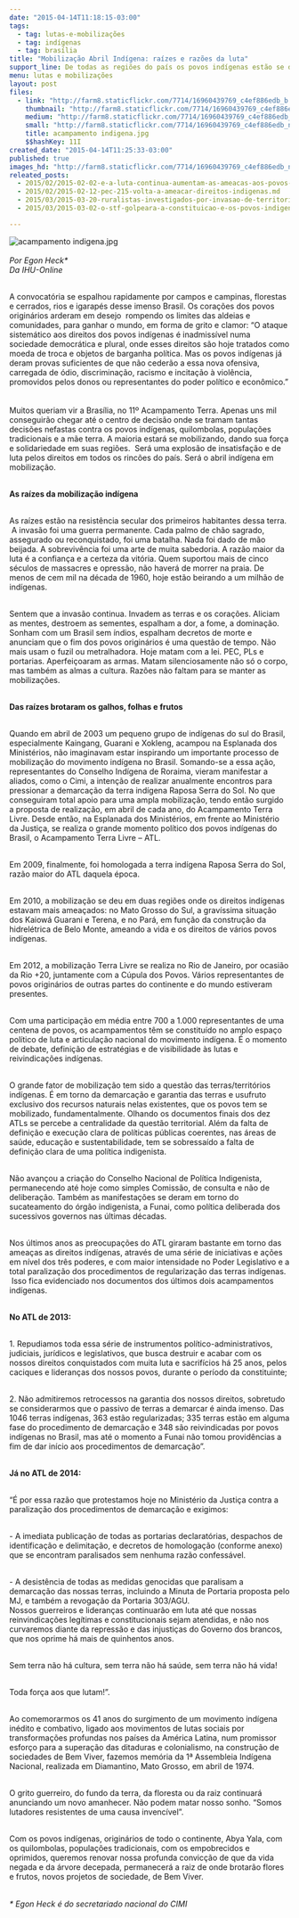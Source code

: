 ```yaml
---
date: "2015-04-14T11:18:15-03:00"
tags:
  - tag: lutas-e-mobilizações
  - tag: indígenas
  - tag: brasília
title: "Mobilização Abril Indígena: raízes e razões da luta"
support_line: De todas as regiões do país os povos indígenas estão se dirigindo a Brasilia. Na bagagem a grande responsabilidade de lutar e dar visibilidade aos seus direitos.
menu: lutas e mobilizações
layout: post
files:
  - link: "http://farm8.staticflickr.com/7714/16960439769_c4ef886edb_b.jpg"
    thumbnail: "http://farm8.staticflickr.com/7714/16960439769_c4ef886edb_t.jpg"
    medium: "http://farm8.staticflickr.com/7714/16960439769_c4ef886edb_z.jpg"
    small: "http://farm8.staticflickr.com/7714/16960439769_c4ef886edb_n.jpg"
    title: acampamento indigena.jpg
    $$hashKey: 11I
created_date: "2015-04-14T11:25:33-03:00"
published: true
images_hd: "http://farm8.staticflickr.com/7714/16960439769_c4ef886edb_n.jpg"
releated_posts:
  - 2015/02/2015-02-02-e-a-luta-continua-aumentam-as-ameacas-aos-povos-originarios-do-brasil.md
  - 2015/02/2015-02-12-pec-215-volta-a-ameacar-direitos-indigenas.md
  - 2015/03/2015-03-20-ruralistas-investigados-por-invasao-de-territorios-indigenas-farao-relatorio-da-pec-215.md
  - 2015/03/2015-03-02-o-stf-golpeara-a-constituicao-e-os-povos-indigenas-em-beneficio-do-ruralismo.md

---
```

<p><img alt="acampamento indigena.jpg" src="http://farm8.staticflickr.com/7714/16960439769_c4ef886edb_b.jpg" /><br />
<br />
<em>Por Egon Heck*<br />
Da IHU-Online</em></p>

<p><br />
A convocat&oacute;ria se espalhou rapidamente por campos e campinas, florestas e cerrados, rios e igarap&eacute;s desse imenso Brasil. Os cora&ccedil;&otilde;es dos povos origin&aacute;rios arderam em desejo &nbsp;rompendo os limites das aldeias e comunidades, para ganhar o mundo, em forma de grito e clamor: &ldquo;O ataque sistem&aacute;tico aos direitos dos povos ind&iacute;genas &eacute; inadmiss&iacute;vel numa sociedade democr&aacute;tica e plural, onde esses direitos s&atilde;o hoje tratados como moeda de troca e objetos de barganha pol&iacute;tica. Mas os povos ind&iacute;genas j&aacute; deram provas suficientes de que n&atilde;o ceder&atilde;o a essa nova ofensiva, carregada de &oacute;dio, discrimina&ccedil;&atilde;o, racismo e incita&ccedil;&atilde;o &agrave; viol&ecirc;ncia, promovidos pelos donos ou representantes do poder pol&iacute;tico e econ&ocirc;mico.&rdquo;<br />
&nbsp;<br />
<br />
Muitos queriam vir a Bras&iacute;lia, no 11&ordm; Acampamento Terra. Apenas uns mil conseguir&atilde;o chegar at&eacute; o centro de decis&atilde;o onde se tramam tantas decis&otilde;es nefastas contra os povos ind&iacute;genas, quilombolas, popula&ccedil;&otilde;es tradicionais e a m&atilde;e terra. A maioria estar&aacute; se mobilizando, dando sua for&ccedil;a e solidariedade em suas regi&otilde;es. &nbsp;Ser&aacute; uma explos&atilde;o de insatisfa&ccedil;&atilde;o e de luta pelos direitos em todos os rinc&otilde;es do pa&iacute;s. Ser&aacute; o abril ind&iacute;gena em mobiliza&ccedil;&atilde;o.</p>

<p><br />
<strong>As ra&iacute;zes da mobiliza&ccedil;&atilde;o ind&iacute;gena</strong></p>

<p><br />
As ra&iacute;zes est&atilde;o na resist&ecirc;ncia secular dos primeiros habitantes dessa terra. &nbsp;A invas&atilde;o foi uma guerra permanente. Cada palmo de ch&atilde;o sagrado, assegurado ou reconquistado, foi uma batalha. Nada foi dado de m&atilde;o beijada. A sobreviv&ecirc;ncia foi uma arte de muita sabedoria. A raz&atilde;o maior da luta &eacute; a confian&ccedil;a e a certeza da vit&oacute;ria. Quem suportou mais de cinco s&eacute;culos de massacres e opress&atilde;o, n&atilde;o haver&aacute; de morrer na praia. De menos de cem mil na d&eacute;cada de 1960, hoje est&atilde;o beirando a um milh&atilde;o de ind&iacute;genas.</p>

<p><br />
Sentem que a invas&atilde;o continua. Invadem as terras e os cora&ccedil;&otilde;es. Aliciam as mentes, destroem as sementes, espalham a dor, a fome, a domina&ccedil;&atilde;o. Sonham com um Brasil sem &iacute;ndios, espalham decretos de morte e anunciam que o fim dos povos origin&aacute;rios &eacute; uma quest&atilde;o de tempo. N&atilde;o mais usam o fuzil ou metralhadora. Hoje matam com a lei. PEC, PLs e portarias. Aperfei&ccedil;oaram as armas. Matam silenciosamente n&atilde;o s&oacute; o corpo, mas tamb&eacute;m as almas a cultura. Raz&otilde;es n&atilde;o faltam para se manter as mobiliza&ccedil;&otilde;es.</p>

<p><br />
<strong>Das ra&iacute;zes brotaram os galhos, folhas e frutos</strong></p>

<p><br />
Quando em abril de 2003 um pequeno grupo de ind&iacute;genas do sul do Brasil, especialmente Kaingang, Guarani e Xokleng, acampou na Esplanada dos Minist&eacute;rios, n&atilde;o imaginavam estar inspirando um importante processo de mobiliza&ccedil;&atilde;o do movimento ind&iacute;gena no Brasil. Somando-se a essa a&ccedil;&atilde;o, representantes do Conselho Ind&iacute;gena de Roraima, vieram manifestar a aliados, como o Cimi, a inten&ccedil;&atilde;o de realizar anualmente encontros para pressionar a demarca&ccedil;&atilde;o da terra ind&iacute;gena Raposa Serra do Sol. No que conseguiram total apoio para uma ampla mobiliza&ccedil;&atilde;o, tendo ent&atilde;o surgido a proposta de realiza&ccedil;&atilde;o, em abril de cada ano, do Acampamento Terra Livre. Desde ent&atilde;o, na Esplanada dos Minist&eacute;rios, em frente ao Minist&eacute;rio da Justi&ccedil;a, se realiza o grande momento pol&iacute;tico dos povos ind&iacute;genas do Brasil, o Acampamento Terra Livre &ndash; ATL.</p>

<p><br />
Em 2009, finalmente, foi homologada a terra ind&iacute;gena Raposa Serra do Sol, raz&atilde;o maior do ATL daquela &eacute;poca.</p>

<p><br />
Em 2010, a mobiliza&ccedil;&atilde;o se deu em duas regi&otilde;es onde os direitos ind&iacute;genas estavam mais amea&ccedil;ados: no Mato Grosso do Sul, a grav&iacute;ssima situa&ccedil;&atilde;o dos Kaiow&aacute; Guarani e Terena, e no Par&aacute;, em fun&ccedil;&atilde;o da constru&ccedil;&atilde;o da hidrel&eacute;trica de Belo Monte, ameando a vida e os direitos de v&aacute;rios povos ind&iacute;genas.</p>

<p><br />
Em 2012, a mobiliza&ccedil;&atilde;o Terra Livre se realiza no Rio de Janeiro, por ocasi&atilde;o da Rio +20, juntamente com a C&uacute;pula dos Povos. V&aacute;rios representantes de povos origin&aacute;rios de outras partes do continente e do mundo estiveram presentes. &nbsp; &nbsp;</p>

<p><br />
Com uma participa&ccedil;&atilde;o em m&eacute;dia entre 700 a 1.000 representantes de uma centena de povos, os acampamentos t&ecirc;m se constitu&iacute;do no amplo espa&ccedil;o pol&iacute;tico de luta e articula&ccedil;&atilde;o nacional do movimento ind&iacute;gena. &Eacute; o momento de debate, defini&ccedil;&atilde;o de estrat&eacute;gias e de visibilidade &agrave;s lutas e reivindica&ccedil;&otilde;es ind&iacute;genas. &nbsp;</p>

<p><br />
O grande fator de mobiliza&ccedil;&atilde;o tem sido a quest&atilde;o das terras/territ&oacute;rios ind&iacute;genas. &Eacute; em torno da demarca&ccedil;&atilde;o e garantia das terras e usufruto exclusivo dos recursos naturais nelas existentes, que os povos tem se mobilizado, fundamentalmente. Olhando os documentos finais dos dez ATLs se percebe a centralidade da quest&atilde;o territorial. Al&eacute;m da falta de defini&ccedil;&atilde;o e execu&ccedil;&atilde;o clara de pol&iacute;ticas p&uacute;blicas coerentes, nas &aacute;reas de sa&uacute;de, educa&ccedil;&atilde;o e sustentabilidade, tem se sobressa&iacute;do a falta de defini&ccedil;&atilde;o clara de uma pol&iacute;tica indigenista.&nbsp;</p>

<p><br />
N&atilde;o avan&ccedil;ou a cria&ccedil;&atilde;o do Conselho Nacional de Pol&iacute;tica Indigenista, permanecendo at&eacute; hoje como simples Comiss&atilde;o, de consulta e n&atilde;o de delibera&ccedil;&atilde;o. Tamb&eacute;m as manifesta&ccedil;&otilde;es se deram em torno do sucateamento do &oacute;rg&atilde;o indigenista, a Funai, como pol&iacute;tica deliberada dos sucessivos governos nas &uacute;ltimas d&eacute;cadas.</p>

<p><br />
Nos &uacute;ltimos anos as preocupa&ccedil;&otilde;es do ATL giraram bastante em torno das amea&ccedil;as as direitos ind&iacute;genas, atrav&eacute;s de uma s&eacute;rie de iniciativas e a&ccedil;&otilde;es em n&iacute;vel dos tr&ecirc;s poderes, e com maior intensidade no Poder Legislativo e a total paraliza&ccedil;&atilde;o dos procedimentos de regulariza&ccedil;&atilde;o das terras ind&iacute;genas. &nbsp;Isso fica evidenciado nos documentos dos &uacute;ltimos dois acampamentos ind&iacute;genas.</p>

<p><br />
<strong>No ATL de 2013:</strong></p>

<p><br />
1. Repudiamos toda essa s&eacute;rie de instrumentos pol&iacute;tico-administrativos, judiciais, jur&iacute;dicos e legislativos, que busca destruir e acabar com os nossos direitos conquistados com muita luta e sacrif&iacute;cios h&aacute; 25 anos, pelos caciques e lideran&ccedil;as dos nossos povos, durante o per&iacute;odo da constituinte;</p>

<p><br />
2. N&atilde;o admitiremos retrocessos na garantia dos nossos direitos, sobretudo se considerarmos que o passivo de terras a demarcar &eacute; ainda imenso. Das 1046 terras ind&iacute;genas, 363 est&atilde;o regularizadas; 335 terras est&atilde;o em alguma fase do procedimento de demarca&ccedil;&atilde;o e 348 s&atilde;o reivindicadas por povos ind&iacute;genas no Brasil, mas at&eacute; o momento a Funai n&atilde;o tomou provid&ecirc;ncias a fim de dar in&iacute;cio aos procedimentos de demarca&ccedil;&atilde;o&rdquo;.</p>

<p><br />
<strong>J&aacute; no ATL de 2014:</strong></p>

<p><br />
&ldquo;&Eacute; por essa raz&atilde;o que protestamos hoje no Minist&eacute;rio da Justi&ccedil;a contra a paraliza&ccedil;&atilde;o dos procedimentos de demarca&ccedil;&atilde;o e exigimos:</p>

<p><br />
- A imediata publica&ccedil;&atilde;o de todas as portarias declarat&oacute;rias, despachos de identifica&ccedil;&atilde;o e delimita&ccedil;&atilde;o, e decretos de homologa&ccedil;&atilde;o (conforme anexo) que se encontram paralisados sem nenhuma raz&atilde;o confess&aacute;vel.</p>

<p><br />
- A desist&ecirc;ncia de todas as medidas genocidas que paralisam a demarca&ccedil;&atilde;o das nossas terras, incluindo a Minuta de Portaria proposta pelo MJ, e tamb&eacute;m a revoga&ccedil;&atilde;o da Portaria 303/AGU.<br />
Nossos guerreiros e lideran&ccedil;as continuar&atilde;o em luta at&eacute; que nossas reinvindica&ccedil;&otilde;es leg&iacute;timas e constitucionais sejam atendidas, e n&atilde;o nos curvaremos diante da repress&atilde;o e das injusti&ccedil;as do Governo dos brancos, que nos oprime h&aacute; mais de quinhentos anos.</p>

<p><br />
Sem terra n&atilde;o h&aacute; cultura, sem terra n&atilde;o h&aacute; sa&uacute;de, sem terra n&atilde;o h&aacute; vida!</p>

<p><br />
Toda for&ccedil;a aos que lutam!&rdquo;.</p>

<p><br />
Ao comemorarmos os 41 anos do surgimento de um movimento ind&iacute;gena in&eacute;dito e combativo, ligado aos movimentos de lutas sociais por transforma&ccedil;&otilde;es profundas nos pa&iacute;ses da Am&eacute;rica Latina, num promissor esfor&ccedil;o para a supera&ccedil;&atilde;o das ditaduras e colonialismo, na constru&ccedil;&atilde;o de sociedades de Bem Viver, fazemos mem&oacute;ria da 1&ordf; Assembleia Ind&iacute;gena Nacional, realizada em Diamantino, Mato Grosso, em abril de 1974.</p>

<p><br />
O grito guerreiro, do fundo da terra, da floresta ou da raiz continuar&aacute; anunciando um novo amanhecer. N&atilde;o podem matar nosso sonho. &ldquo;Somos lutadores resistentes de uma causa invenc&iacute;vel&rdquo;.</p>

<p><br />
Com os povos ind&iacute;genas, origin&aacute;rios de todo o continente, Abya Yala, com os quilombolas, popula&ccedil;&otilde;es tradicionais, com os empobrecidos e oprimidos, queremos renovar nossa profunda convic&ccedil;&atilde;o de que da vida negada e da &aacute;rvore decepada, permanecer&aacute; a raiz de onde brotar&atilde;o flores e frutos, novos projetos de sociedade, de Bem Viver.</p>

<p><br />
<em><span style="line-height: 20.7999992370605px;">* Egon Heck &eacute; do secretariado nacional do CIMI</span></em></p>
